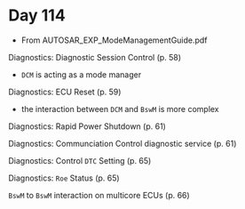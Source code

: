 # Day 114

* From AUTOSAR\_EXP\_ModeManagementGuide.pdf

Diagnostics: Diagnostic Session Control (p. 58)
* `DCM` is acting as a mode manager

Diagnostics: ECU Reset (p. 59)
* the interaction between `DCM` and `BswM` is more complex

Diagnostics: Rapid Power Shutdown (p. 61)

Diagnostics: Communciation Control diagnostic service (p. 61)

Diagnostics: Control `DTC` Setting (p. 65)

Diagnostics: `Roe` Status (p. 65)

`BswM` to `BswM` interaction on multicore ECUs (p. 66)
